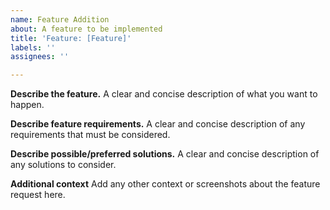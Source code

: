 ```yaml
---
name: Feature Addition
about: A feature to be implemented
title: 'Feature: [Feature]'
labels: ''
assignees: ''

---
```


**Describe the feature.**
A clear and concise description of what you want to happen.

**Describe feature requirements.**
A clear and concise description of any requirements that must be considered.

**Describe possible/preferred solutions.**
A clear and concise description of any solutions to consider.

**Additional context**
Add any other context or screenshots about the feature request here.
